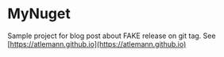 # MyNuget
Sample project for blog post about FAKE release on git tag. See [https://atlemann.github.io](https://atlemann.github.io)
